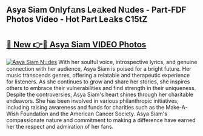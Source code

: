 ## Asya Siam Onlyf𝚊ns Le𝚊ked N𝚞des - Part-FDF Photos Video - Hot Part Le𝚊ks C15tZ

# <h2><a href="http://ab23987.deff.icu/?id=Asya+Siam">🔗 New 👉🔴 Asya Siam VIDEO Photos</a></h2>

[![Asya Siam N𝚞des](https://i.imgur.com/rIISA9y.gif)](http://ab23987.deff.icu/?id=Asya+Siam)
With her soulful voice, introspective lyrics, and genuine connection with her audience, Asya Siam is poised for a bright future. Her music transcends genres, offering a relatable and therapeutic experience for listeners. As she continues to grow and share her stories, she inspires others to embrace their vulnerabilities and find strength in their uniqueness. Despite the controversies, Asya Siam's heart shines through her charitable endeavors. She has been involved in various philanthropic initiatives, including raising awareness and funds for charities such as the Make-A-Wish Foundation and the American Cancer Society. Asya Siam's compassionate nature and commitment to making a difference have earned her the respect and admiration of her fans.
